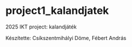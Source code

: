 # project1_kalandjatek
2025 IKT project: kalandjáték 

Készítette: Csíkszentmihályi Döme, Fébert András
